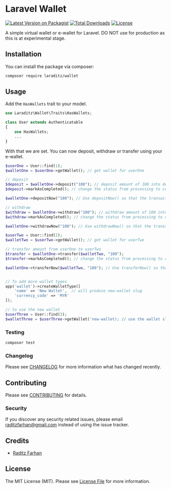 # Laravel Wallet

[![Latest Version on Packagist](https://img.shields.io/packagist/v/laraditz/wallet.svg?style=flat-square)](https://packagist.org/packages/laraditz/wallet)
[![Total Downloads](https://img.shields.io/packagist/dt/laraditz/wallet.svg?style=flat-square)](https://packagist.org/packages/laraditz/wallet)
[![License](https://poser.pugx.org/laraditz/wallet/license?format=flat-square)](https://packagist.org/packages/laraditz/wallet)

A simple virtual wallet or e-wallet for Laravel. DO NOT use for production as this is at experimental stage.

## Installation

You can install the package via composer:

```bash
composer require laraditz/wallet
```

## Usage

Add the `HasWallets` trait to your model.

```php
use Laraditz\Wallet\Traits\HasWallets;

class User extends Authenticatable
{
    use HasWallets;
    ...
}
```

With that we are set. You can now deposit, withdraw or transfer using your e-wallet. 

```php
$userOne = User::find(1);
$walletOne = $userOne->getWallet(); // get wallet for userOne

// deposit
$deposit = $walletOne->deposit("100"); // deposit amount of 100 into default wallet with processing status
$deposit->markAsCompleted(); // change the status from processing to completed

$walletOne->depositNow("100"); // Use depositNow() so that the transaction completed immediately

// withdraw
$withdraw = $walletOne->withdraw("100"); // withdraw amount of 100 into default wallet with processing status
$withdraw->markAsCompleted(); // change the status from processing to completed

$walletOne->withdrawNow("100"); // Use withdrawNow() so that the transaction completed immediately

$userTwo = User::find(2);
$walletTwo = $userTwo->getWallet(); // get wallet for userTwo

// transfer amount from userOne to userTwo
$transfer = $walletOne->transfer($walletTwo, "100");
$transfer->markAsCompleted(); // change the status from processing to completed

$walletOne->transferNow($walletTwo, "100"); // Use transferNow() so that the transaction completed immediately


// To add more wallet types
app('wallet')->createWalletType([
    'name' => 'New Wallet',  // will produce new-wallet slug
    'currency_code' => 'MYR'
]);

// to use the new wallet
$userThree = User::find(3);
$walletThree = $userThree->getWallet('new-wallet); // use the wallet slug

```

### Testing

```bash
composer test
```

### Changelog

Please see [CHANGELOG](CHANGELOG.md) for more information what has changed recently.

## Contributing

Please see [CONTRIBUTING](CONTRIBUTING.md) for details.

### Security

If you discover any security related issues, please email raditzfarhan@gmail.com instead of using the issue tracker.

## Credits

-   [Raditz Farhan](https://github.com/laraditz)

## License

The MIT License (MIT). Please see [License File](LICENSE.md) for more information.
